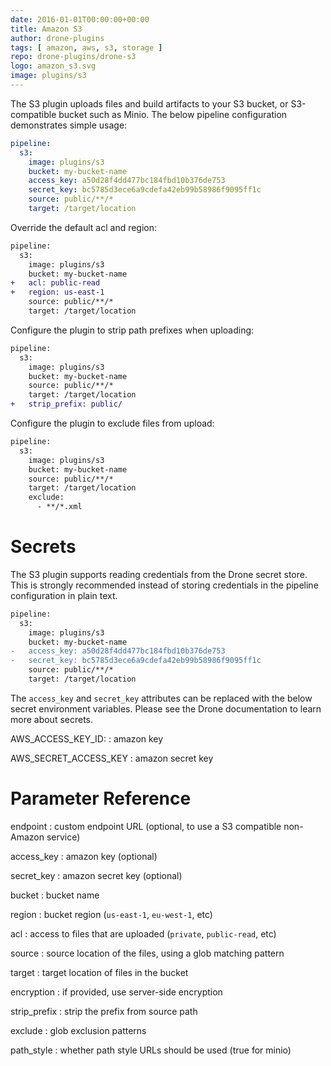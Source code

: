 ```yaml
---
date: 2016-01-01T00:00:00+00:00
title: Amazon S3
author: drone-plugins
tags: [ amazon, aws, s3, storage ]
repo: drone-plugins/drone-s3
logo: amazon_s3.svg
image: plugins/s3
---
```


The S3 plugin uploads files and build artifacts to your S3 bucket, or S3-compatible bucket such as Minio. The below pipeline configuration demonstrates simple usage:

```yaml
pipeline:
  s3:
    image: plugins/s3
    bucket: my-bucket-name
    access_key: a50d28f4dd477bc184fbd10b376de753
    secret_key: bc5785d3ece6a9cdefa42eb99b58986f9095ff1c
    source: public/**/*
    target: /target/location
```

Override the default acl and region:

```diff
pipeline:
  s3:
    image: plugins/s3
    bucket: my-bucket-name
+   acl: public-read
+   region: us-east-1
    source: public/**/*
    target: /target/location
```

Configure the plugin to strip path prefixes when uploading:

```diff
pipeline:
  s3:
    image: plugins/s3
    bucket: my-bucket-name
    source: public/**/*
    target: /target/location
+   strip_prefix: public/
```

Configure the plugin to exclude files from upload:

```diff
pipeline:
  s3:
    image: plugins/s3
    bucket: my-bucket-name
    source: public/**/*
    target: /target/location
    exclude:
      - **/*.xml
```

# Secrets

The S3 plugin supports reading credentials from the Drone secret store. This is strongly recommended instead of storing credentials in the pipeline configuration in plain text.

```diff
pipeline:
  s3:
    image: plugins/s3
    bucket: my-bucket-name
-   access_key: a50d28f4dd477bc184fbd10b376de753
-   secret_key: bc5785d3ece6a9cdefa42eb99b58986f9095ff1c
    source: public/**/*
    target: /target/location
```

The `access_key` and `secret_key` attributes can be replaced with the below secret environment variables. Please see the Drone documentation to learn more about secrets.

AWS_ACCESS_KEY_ID:
: amazon key

AWS_SECRET_ACCESS_KEY
: amazon secret key

# Parameter Reference

endpoint
: custom endpoint URL (optional, to use a S3 compatible non-Amazon service)

access_key
: amazon key (optional)

secret_key
: amazon secret key (optional)

bucket
: bucket name

region
: bucket region (`us-east-1`, `eu-west-1`, etc)

acl
: access to files that are uploaded (`private`, `public-read`, etc)

source
: source location of the files, using a glob matching pattern

target
: target location of files in the bucket

encryption
: if provided, use server-side encryption

strip_prefix
: strip the prefix from source path

exclude
: glob exclusion patterns

path_style
: whether path style URLs should be used (true for minio)
